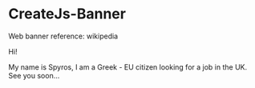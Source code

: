 # CreateJs-Banner
Web banner reference: wikipedia

Hi!

My name is Spyros,
I am a Greek - EU citizen looking for a job in the UK.
See you soon...
